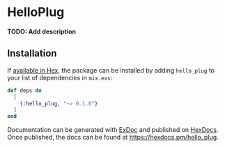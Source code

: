 # HelloPlug

**TODO: Add description**

## Installation

If [available in Hex](https://hex.pm/docs/publish), the package can be installed
by adding `hello_plug` to your list of dependencies in `mix.exs`:

```elixir
def deps do
  [
    {:hello_plug, "~> 0.1.0"}
  ]
end
```

Documentation can be generated with [ExDoc](https://github.com/elixir-lang/ex_doc)
and published on [HexDocs](https://hexdocs.pm). Once published, the docs can
be found at <https://hexdocs.pm/hello_plug>.


